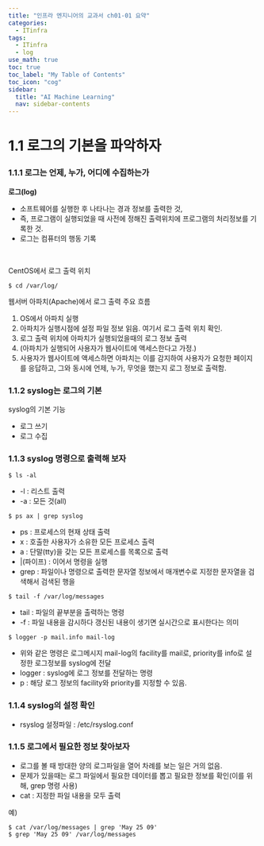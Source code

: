 ```yaml
---
title: "인프라 엔지니어의 교과서 ch01-01 요약" 
categories:
  - ITinfra
tags:
  - ITinfra
  - log
use_math: true
toc: true
toc_label: "My Table of Contents"
toc_icon: "cog"
sidebar:
  title: "AI Machine Learning"
  nav: sidebar-contents
---
```


# 1.1 로그의 기본을 파악하자 

### 1.1.1 로그는 언제, 누가, 어디에 수집하는가

**로그(log)** 
* 소프트웨어를 실행한 후 나타나는 경과 정보를 출력한 것, 
* 즉, 프로그램이 실행되었을 때 사전에 정해진 출력위치에 프로그램의 처리정보를 기록한 것.
* 로그는 컴퓨터의 행동 기록

<br />

CentOS에서 로그 출력 위치

```
$ cd /var/log/
```

웹서버 아파치(Apache)에서 로그 출력 주요 흐름

1. OS에서 아파치 실행
2. 아파치가 실행시점에 설정 파일 정보 읽음. 여기서 로그 출력 위치 확인.
3. 로그 출력 위치에 아파치가 실행되었을때의 로그 정보 출력
4. (아파치가 실행되어 사용자가 웹사이트에 액세스한다고 가정.)
5. 사용자가 웹사이트에 액세스하면 아파치는 이를 감지하여 사용자가 요청한 페이지를 응답하고, 그와 동시에 언제, 누가, 무엇을 했는지 로그 정보로 출력함.

### 1.1.2 syslog는 로그의 기본

syslog의 기본 기능
* 로그 쓰기
* 로그 수집


### 1.1.3 syslog 명령으로 출력해 보자

```
$ ls -al
```
* -l : 리스트 출력
* -a : 모든 것(all)

```
$ ps ax | grep syslog
```
* ps : 프로세스의 현재 상태 출력
* x : 호출한 사용자가 소유한 모든 프로세스 출력
* a : 단말(tty)을 갖는 모든 프로세스를 목록으로 출력
* \|(파이프) : 이어서 명령을 실행
* grep : 파일이나 명령으로 출력한 문자열 정보에서 매개변수로 지정한 문자열을 검색해서 검색된 행을 

```
$ tail -f /var/log/messages
```
* tail : 파일의 끝부분을 출력하는 명령
* -f : 파일 내용을 감시하다 갱신된 내용이 생기면 실시간으로 표시한다는 의미

```
$ logger -p mail.info mail-log
```
* 위와 같은 명령은 로그메시지 mail-log의 facility를 mail로, priority를 info로 설정한 로그정보를 syslog에 전달
* logger : syslog에 로그 정보를 전달하는 명령
* p : 해당 로그 정보의 facility와 priority를 지정할 수 있음.

### 1.1.4 syslog의 설정 확인

* rsyslog 설정파일 : /etc/rsyslog.conf

### 1.1.5 로그에서 필요한 정보 찾아보자

* 로그를 볼 때 방대한 양의 로그파일을 열어 차례를 보는 일은 거의 없음.
* 문제가 있을때는 로그 파일에서 필요한 데이터를 뽑고 필요한 정보를 확인(이를 위해, grep 명령 사용)
* cat : 지정한 파일 내용을 모두 출력

예)
```
$ cat /var/log/messages | grep 'May 25 09'
$ grep 'May 25 09' /var/log/messages
```
